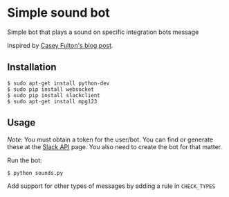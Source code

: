 Simple sound bot
================

Simple bot that plays a sound on specific integration bots message

Inspired by [Casey Fulton's blog post](www.caseyfulton.com/audiosound-emojis-in-slack/).

Installation
----------

    $ sudo apt-get install python-dev
    $ sudo pip install websocket
    $ sudo pip install slackclient
    $ sudo apt-get install mpg123

Usage
-----
_Note:_ You must obtain a token for the user/bot. You can find or generate these at the [Slack API](https://api.slack.com/web) page. You also need to create the bot for that matter.

Run the bot:

    $ python sounds.py

Add support for other types of messages by adding a rule in `CHECK_TYPES`